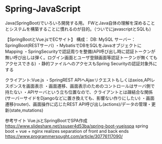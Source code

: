 # Spring-JavaScript
Java(SpringBoot)でいろいろ開発する用。
FWとJava自体の理解を深めることとシステムを構築することに慣れるのが目的。（ついでにjavascriptとSQLも)


【SpringBootとVue.jsでECサイト】
構成：
  DB: MySQL
  サーバー：SpringBoot(RESTサーバ)
    ・MybatisでDBをSQLをJavaオブジェクトにMapping
    ・SpringSecurityで認証周りを整備(API呼び出し時に認証トークンが無い呼び出しは弾く。ログイン画面とユーザ登録画面等認証トークンが無くてもアクセスできる)
    ・静的ファイルへのアクセスもSpring Securityの認証対象外にする
    
  クライアント:Vue.js
    ・SpringREST APIへAjaxリクエストもしくはaxios,APIレスポンスを画面表示
    ・画面遷移、画面表示のためのコントロールはサーバ側で持たない
    ・APIサーバという立ち位置なので、クライアントとは疎結合な関係(サーバーサイドをDjangoなどに置き換えても、影響ない作りにしたい)
    ・画面遷移(router)、画面操作に応じたREST API呼び出し(actions)/データの管理・更新(state,mutations)
    
    
 参考サイト
 Vue.jsとSpringBootでSPA作成
 https://www.slideshare.net/ssuser4d53ba/spring-boot-vuejsspa
 spring boot + vue + nginx realizes separation of front and back ends
 https://www.programmersought.com/article/30776117090/
    


    
    
   
